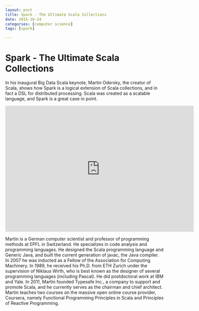 ```yaml
---
layout: post
title: Spark - The Ultimate Scala Collections 
date: 2015-10-24
categories: [computer science]
tags: [spark]

---
```


# Spark - The Ultimate Scala Collections

In his inaugural Big Data Scala keynote, Martin Odersky, the creator of Scala, shows how Spark is a logical extension of Scala collections, and in fact a DSL for distributed processing. Scala was created as a scalable language, and Spark is a great case in point.

<iframe width="600" height="400" src="https://www.youtube.com/embed/NW5h8d_ZyOs" frameborder="0" allowfullscreen></iframe>

Martin is a German computer scientist and professor of programming methods at EPFL in Switzerland. He specializes in code analysis and programming languages. He designed the Scala programming language and Generic Java, and built the current generation of javac, the Java compiler. In 2007 he was inducted as a Fellow of the Association for Computing Machinery. In 1989, he received his Ph.D. from ETH Zurich under the supervision of Niklaus Wirth, who is best known as the designer of several programming languages (including Pascal). He did postdoctoral work at IBM and Yale. In 2011, Martin founded Typesafe Inc., a company to support and promote Scala, and he currently serves as the chairman and chief architect. Martin teaches two courses on the massive open online course provider, Coursera, namely Functional Programming Principles in Scala and Principles of Reactive Programming.